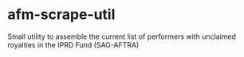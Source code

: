 # afm-scrape-util
Small utility to assemble the current list of performers with unclaimed royalties in the IPRD Fund (SAG-AFTRA)
